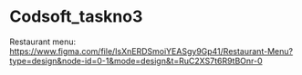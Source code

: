 # Codsoft_taskno3
Restaurant menu: https://www.figma.com/file/IsXnERDSmoiYEASgy9Gp41/Restaurant-Menu?type=design&node-id=0-1&mode=design&t=RuC2XS7t6R9tBOnr-0
